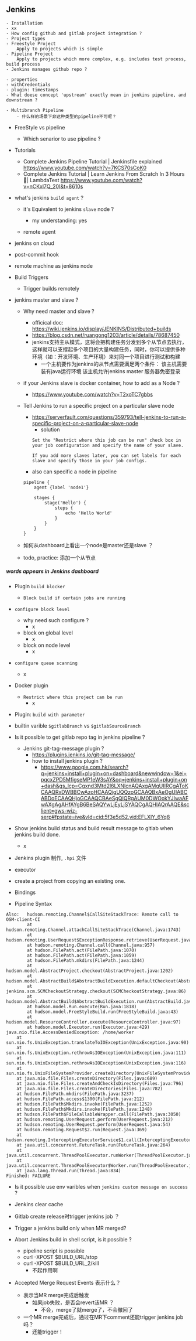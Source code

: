 ## Jenkins
    - Installation
    - xx
    - How config github and gitlab project integration ?
    - Project types
    - Freestyle Project
        Apply to projects which is simple
    - Pipeline Project
        Apply to projects which more complex, e.g. includes test process, build process    
    - Jenkins manages github repo ?
        
    - properties
    - withCredentials
    - plugin: timestamps
    - What doese concept 'upstream' exactly mean in jenkins pipeline, and downstream ?

    - Multibranch Pipeline
        - 什么样的场景下非这种类型的pipeline不可呢？

- FreeStyle vs pipeline
    - Which senarior to use pipeline ?

- Tutorials
    - Complete Jenkins Pipeline Tutorial | Jenkinsfile explained
      https://www.youtube.com/watch?v=7KCS70sCoK0
    - Complete Jenkins Tutorial | Learn Jenkins From Scratch In 3 Hours 🎯| LambdaTest
      https://www.youtube.com/watch?v=nCKxl7Q_20I&t=8610s


- what's jenkins `build agent` ?
    - it's Equivalent to jenkins `slave` node ?
        - my understanding: yes

    - remote agent

- jenkins on cloud

- post-commit hook

- remote machine as jenkins node

- Build Triggers
    - Trigger builds remotely

- jenkins master and slave ?
    - Why need master and slave ?
        - officical doc: https://wiki.jenkins.io/display/JENKINS/Distributed+builds
        - https://blog.csdn.net/ruangong1203/article/details/78687450
        - jenkins支持主从模式，这将会把构建任务分发到多个从节点去执行，这样就可以支撑起多个项目的大量构建任务，同时，你可以提供多种环境（如：开发环境、生产环境）来对同一个项目进行测试和构建
            - 一个主机要作为jenkins的从节点需要满足两个条件：
                该主机需要装有java运行环境
                该主机允许jenkins master 服务器免密登录
    - if your Jenkins slave is docker container, how to add as a Node ?
        - https://www.youtube.com/watch?v=T2xoTC7gbbs

    - Tell Jenkins to run a specific project on a particular slave node
        - https://serverfault.com/questions/359793/tell-jenkins-to-run-a-specific-project-on-a-particular-slave-node
            - solution
            ```
            Set the "Restrict where this job can be run" check box in your job configuration and specify the name of your slave.

            If you add more slaves later, you can set labels for each slave and specify those in your job configs.
            ```
        - also can specific a node in pipeline
        ```
        pipeline {
            agent {label 'node1'}

            stages {
                stage('Hello') {
                    steps {
                        echo 'Hello World'
                    }
                }
            }
        }        
        ```
    - 如何从dashboard上看出一个node是master还是slave ？
    - todo, practice: 添加一个从节点


##### words appears in Jenkins dashboard
- Plugin `build blocker`
    - `Block build if certain jobs are running`

- `configure block level`
    - why need such configure ?
        - x
    - block on global level
        - x
    - block on node level
        - x

- `configure queue scanning`
    - x

- Docker plugin
    - `Restrict where this project can be run`
        - x

- Plugin: `build with parameter`

- builtin varible `$gitlabBranch` vs `$gitlabSourceBranch`

- Is it possible to get gitlab repo tag in jenkins pipeline ?
    - Jenkins git-tag-message plugin ?
        - https://plugins.jenkins.io/git-tag-message/
        - how to install jenkins plugin ?
            - https://www.google.com.hk/search?q=jenkins+install+plugin+on+dashboard&newwindow=1&ei=pqcxZPD5MfigseMP1eW3sAY&oq=jenkins+install+plugin+on+dash&gs_lcp=Cgxnd3Mtd2l6LXNlcnAQAxgAMgUIIRCgAToKCAAQRxDWBBCwAzoHCAAQigUQQzoGCAAQBxAeOgUIABCABDoECAAQHjoGCAAQCBAeSgQIQRgAUM0DWOokYJIwaAFwAXgAgAHfAYgB6BeSAQYwLjEyLjSYAQCgAQHIAQrAAQE&sclient=gws-wiz-serp#fpstate=ive&vld=cid:5f3e5d52,vid:EFLXlY_6Yq8


- Show jenkins build status and build result message to gitlab when jenkins build done.
    - x

- Jenkins plugin 制作, `.hpi` 文件

- executor

- create a project from copying an existing one.

- Bindings

- Pipeline Syntax


```
Also:   hudson.remoting.Channel$CallSiteStackTrace: Remote call to OSM-client-CI
		at hudson.remoting.Channel.attachCallSiteStackTrace(Channel.java:1743)
		at hudson.remoting.UserRequest$ExceptionResponse.retrieve(UserRequest.java:357)
		at hudson.remoting.Channel.call(Channel.java:957)
		at hudson.FilePath.act(FilePath.java:1070)
		at hudson.FilePath.act(FilePath.java:1059)
		at hudson.FilePath.mkdirs(FilePath.java:1244)
		at hudson.model.AbstractProject.checkout(AbstractProject.java:1202)
		at hudson.model.AbstractBuild$AbstractBuildExecution.defaultCheckout(AbstractBuild.java:574)
		at jenkins.scm.SCMCheckoutStrategy.checkout(SCMCheckoutStrategy.java:86)
		at hudson.model.AbstractBuild$AbstractBuildExecution.run(AbstractBuild.java:499)
		at hudson.model.Run.execute(Run.java:1818)
		at hudson.model.FreeStyleBuild.run(FreeStyleBuild.java:43)
		at hudson.model.ResourceController.execute(ResourceController.java:97)
		at hudson.model.Executor.run(Executor.java:429)
java.nio.file.AccessDeniedException: /home/worker
	at sun.nio.fs.UnixException.translateToIOException(UnixException.java:90)
	at sun.nio.fs.UnixException.rethrowAsIOException(UnixException.java:111)
	at sun.nio.fs.UnixException.rethrowAsIOException(UnixException.java:116)
	at sun.nio.fs.UnixFileSystemProvider.createDirectory(UnixFileSystemProvider.java:389)
	at java.nio.file.Files.createDirectory(Files.java:689)
	at java.nio.file.Files.createAndCheckIsDirectory(Files.java:796)
	at java.nio.file.Files.createDirectories(Files.java:782)
	at hudson.FilePath.mkdirs(FilePath.java:3237)
	at hudson.FilePath.access$1300(FilePath.java:212)
	at hudson.FilePath$Mkdirs.invoke(FilePath.java:1252)
	at hudson.FilePath$Mkdirs.invoke(FilePath.java:1248)
	at hudson.FilePath$FileCallableWrapper.call(FilePath.java:3050)
	at hudson.remoting.UserRequest.perform(UserRequest.java:212)
	at hudson.remoting.UserRequest.perform(UserRequest.java:54)
	at hudson.remoting.Request$2.run(Request.java:369)
	at hudson.remoting.InterceptingExecutorService$1.call(InterceptingExecutorService.java:72)
	at java.util.concurrent.FutureTask.run(FutureTask.java:264)
	at java.util.concurrent.ThreadPoolExecutor.runWorker(ThreadPoolExecutor.java:1128)
	at java.util.concurrent.ThreadPoolExecutor$Worker.run(ThreadPoolExecutor.java:628)
	at java.lang.Thread.run(Thread.java:834)
Finished: FAILURE
```


- Is it possible use env varibles when `jenkins custom message on success` ?

- Jenkins clear cache

- Gitlab create release时trigger jenkins job ？

- Trigger a jenkins build only when MR merged?


- Abort Jenkins build in shell script, is it possible ?
    - pipeline script is possible
    - curl -XPOST $BUILD_URL/stop
    - curl -XPOST $BUILD_URL_2/kill
        - 不起作用啊


- Accepted Merge Request Events 表示什么？
    - 表示当MR merge完成后触发
        - 如果job失败，是否会revert该MR ？
            - 不会，merge了就merge了，不会撤回了
    - 一个MR merge完成后，通过在MR下comment还能trigger jenkins job吗？
        - 还能trigger！


    